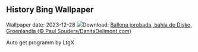 ## History Bing Wallpaper
Wallpaper date: 2023-12-28
![](https://www.bing.com/th?id=OHR.GreenlandHumpback_ES-ES6074840810_UHD.jpg&w=1000)Download: [Ballena jorobada, bahía de Disko, Groenlandia (© Paul Souders/DanitaDelimont.com)](https://www.bing.com/th?id=OHR.GreenlandHumpback_ES-ES6074840810_UHD.jpg)

Auto get programm by LtgX
